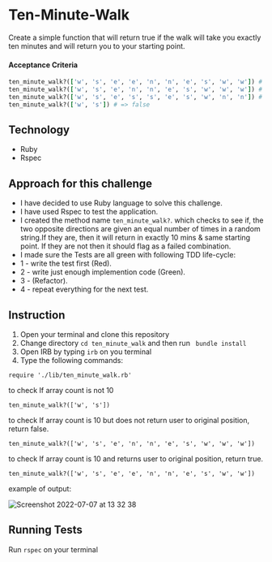 # Ten-Minute-Walk

Create a simple function that will return true if the walk will take you exactly ten minutes and will return you to your starting point.

#### Acceptance Criteria
```ruby
ten_minute_walk?(['w', 's', 'e', 'e', 'n', 'n', 'e', 's', 'w', 'w']) # => true
ten_minute_walk?(['w', 's', 'e', 'n', 'n', 'e', 's', 'w', 'w', 'w']) # => false
ten_minute_walk?(['w', 's', 'e', 's', 's', 'e', 's', 'w', 'n', 'n']) # => false
ten_minute_walk?(['w', 's']) # => false
```
## Technology
- Ruby
- Rspec

## Approach for this challenge
- I have decided to use Ruby language to solve this challenge. 
- I have used Rspec to test the application.
- I created the method name `ten_minute_walk?`.
which checks to see if, the two opposite directions are given an equal number of times in a random string.If they are, then it will return in exactly 10 mins & same starting point. If they are not then it should flag as a failed combination. 
- I made sure the Tests are all green with following TDD life-cycle:
- 1 - write the test first (Red).
- 2 - write just enough implemention code (Green).
- 3 - (Refactor).
- 4 - repeat everything for the next test.  

## Instruction
1. Open your terminal and clone this repository
2. Change directory ```cd ten_minute_walk``` and then run  ```
bundle install```
3. Open IRB by typing ```irb``` on you terminal
4. Type the following commands:

```
require './lib/ten_minute_walk.rb'
```
to check If array count is not 10 
```
ten_minute_walk?(['w', 's'])
``` 
to check If array count is 10 but does not return user to original position, return false.
```
ten_minute_walk?(['w', 's', 'e', 'n', 'n', 'e', 's', 'w', 'w', 'w'])
```
to check If array count is 10 and returns user to original position, return true.
```
ten_minute_walk?(['w', 's', 'e', 'e', 'n', 'n', 'e', 's', 'w', 'w'])
```

example of output:

![Screenshot 2022-07-07 at 13 32 38](https://user-images.githubusercontent.com/98535979/177774596-43dc83f8-fa78-4d9f-9b71-c9bb28b71beb.png)


## Running Tests
Run `rspec` on your terminal 


